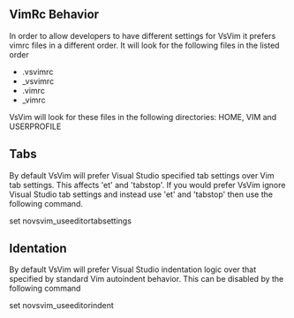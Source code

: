 ## VimRc Behavior

In order to allow developers to have different settings for VsVim it prefers vimrc files in a different order.  It will look for the following files in the listed order

* .vsvimrc
* _vsvimrc
* .vimrc
* _vimrc

VsVim will look for these files in the following directories: HOME, VIM and USERPROFILE

## Tabs

By default VsVim will prefer Visual Studio specified tab settings over Vim tab settings.  This affects 'et' and 'tabstop'.  If you would prefer VsVim ignore Visual Studio tab settings and instead use 'et' and 'tabstop' then use the following command.

set novsvim_useeditortabsettings

## Identation

By default VsVim will prefer Visual Studio indentation logic over that specified by standard Vim autoindent behavior.  This can be disabled by the following command

set novsvim_useeditorindent

